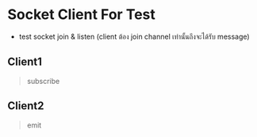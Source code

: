 # Socket Client For Test

- test socket join & listen (client ต้อง join channel เท่านั้นถึงจะได้รับ message)

## Client1

> subscribe

## Client2

> emit
